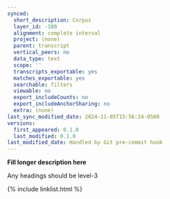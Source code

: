 ```yaml
---
synced:
  short_description: Corpus
  layer_id: -100
  alignment: complete interval
  project: (none)
  parent: transcript
  vertical_peers: no
  data_type: text
  scope: ''
  transcripts_exportable: yes
  matches_exportable: yes
  searchable: filters
  viewable: no
  export_includeCounts: no
  export_includeAnchorSharing: no
  extra: (none)
last_sync_modified_date: 2024-11-05T15:56:24-0500
versions:
  first_appeared: 0.1.0
  last_modified: 0.1.0
last_modified_date: Handled by Git pre-commit hook
---
```


**Fill longer description here**

Any headings should be level-3


{% include linklist.html %}
